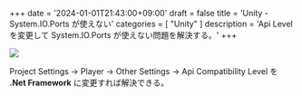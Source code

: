 +++
date = '2024-01-01T21:43:00+09:00'
draft = false
title = 'Unity - System.IO.Ports が使えない'
categories = [ "Unity" ]
description = 'Api Level を変更して System.IO.Ports が使えない問題を解決する。'
+++

![](https://image.icysamon.jp/Unity-Net-Framework.webp)

Project Settings → Player → Other Settings → Api Compatibility Level を **.Net Framework** に変更すれば解決できる。